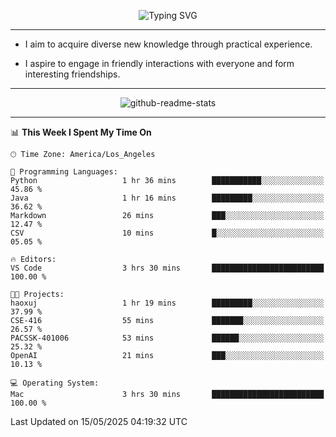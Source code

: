 <p align="center">
  <img src="https://readme-typing-svg.demolab.com?font=Fira+Code&weight=500&size=32&duration=2500&pause=1600&center=true&vCenter=true&random=false&width=1024&height=64&lines=Hi+there+%F0%9F%91%8B;I'm+delighted+you+could+make+it+here+%F0%9F%8E%89;I'm+Harry%2C+a+college+student+still+finding+my+way" alt="Typing SVG" />
</p>


---


- I aim to acquire diverse new knowledge through practical experience.

- I aspire to engage in friendly interactions with everyone and form interesting friendships.


---


<p align="center">
  <img src="https://github-readme-stats.vercel.app/api?username=Harry-Jing&show_icons=true" alt="github-readme-stats"/>
</p>


---

<!--START_SECTION:waka-->
📊 **This Week I Spent My Time On** 

```text
🕑︎ Time Zone: America/Los_Angeles

💬 Programming Languages: 
Python                   1 hr 36 mins        ███████████░░░░░░░░░░░░░░   45.86 % 
Java                     1 hr 16 mins        █████████░░░░░░░░░░░░░░░░   36.62 % 
Markdown                 26 mins             ███░░░░░░░░░░░░░░░░░░░░░░   12.47 % 
CSV                      10 mins             █░░░░░░░░░░░░░░░░░░░░░░░░   05.05 % 

🔥 Editors: 
VS Code                  3 hrs 30 mins       █████████████████████████   100.00 % 

🐱‍💻 Projects: 
haoxuj                   1 hr 19 mins        █████████░░░░░░░░░░░░░░░░   37.99 % 
CSE-416                  55 mins             ███████░░░░░░░░░░░░░░░░░░   26.57 % 
PACSSK-401006            53 mins             ██████░░░░░░░░░░░░░░░░░░░   25.32 % 
OpenAI                   21 mins             ███░░░░░░░░░░░░░░░░░░░░░░   10.13 % 

💻 Operating System: 
Mac                      3 hrs 30 mins       █████████████████████████   100.00 % 
```


 Last Updated on 15/05/2025 04:19:32 UTC
<!--END_SECTION:waka-->
